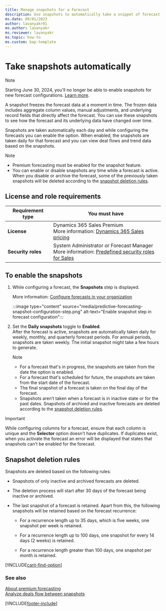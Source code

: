 ```yaml
---
title: Manage snapshots for a forecast
description: Use snapshots to automatically take a snippet of forecast data at a moment in time and compare how data is changed over time.
ms.date: 09/01/2023
author: lavanyakr01
ms.author: lavanyakr
ms.reviewer: lavanyakr
ms.topic: how-to
ms.custom: bap-template
---
```

# Take snapshots automatically  

> [!NOTE]
> Starting June 30, 2024, you'll no longer be able to enable snapshots for new forecast configurations. [Learn more](deprecations-sales.md#snapshot-deprecation).

A snapshot freezes the forecast data at a moment in time. The frozen data includes aggregate column values, manual adjustments, and underlying record fields that directly affect the forecast. You can use these snapshots to see how the forecast and its underlying data have changed over time. 

Snapshots are taken automatically each day and while configuring the forecasts you can enable the option. When enabled, the snapshots are taken daily for that forecast and you can view deal flows and trend data based on the snapshots.

>[!NOTE]
>- Premium forecasting must be enabled for the snapshot feature.
>- You can enable or disable snapshots any time while a forecast is active. When you disable or archive the forecast, some of the previously taken snapshots will be deleted according to the [snapshot deletion rules](#snapshot-deletion-rules).  

## License and role requirements

| Requirement type | You must have |
|-----------------------|---------|
| **License** | Dynamics 365 Sales Premium <br>More information: [Dynamics 365 Sales pricing](https://dynamics.microsoft.com/sales/pricing/) |
| **Security roles** | System Administrator or Forecast Manager <br>  More information: [Predefined security roles for Sales](security-roles-for-sales.md)|


## To enable the snapshots

1.	While configuring a forecast, the **Snapshots** step is displayed. 

    More information: [Configure forecasts in your organization](configure-forecast.md)
 
    :::image type="content" source="media/predictive-forecasting-snapshot-configuration-step.png" alt-text="Enable snapshot step in forecast configuration":::

2.	Set the **Daily snapshots** toggle to **Enabled**.   
    After the forecast is active, snapshots are automatically taken daily for weekly, monthly, and quarterly forecast periods. For annual periods, snapshots are taken weekly. The initial snapshot might take a few hours to generate.

    >[!NOTE]
    >-	For a forecast that's in progress, the snapshots are taken from the date the option is enabled. 
    >-	For a forecast that's scheduled for future, the snapshots are taken from the start date of the forecast. 
    >-	The final snapshot of a forecast is taken on the final day of the forecast.
    >-	Snapshots aren’t taken when a forecast is in inactive state or for the past dates. Snapshots of archived and inactive forecasts are deleted according to the [snapshot deletion rules](#snapshot-deletion-rules).


>[!IMPORTANT]
>While configuring columns for a forecast, ensure that each column is unique and the **Selector** option doesn't have duplicates. If duplicates exist, when you activate the forecast an error will be displayed that states that snapshots can't be enabled for the forecast.

## Snapshot deletion rules

Snapshots are deleted based on the following rules:

- Snapshots of only inactive and archived forecasts are deleted.

- The deletion process will start after 30 days of the forecast being inactive or archived.

- The last snapshot of a forecast is retained. Apart from this, the following snapshots will be retained based on the forecast recurrence:
    - For a recurrence length up to 35 days, which is five weeks, one snapshot per week is retained.
    
    - For a recurrence length up to 100 days, one snapshot for every 14 days (2 weeks) is retained.
    - For a recurrence length greater than 100 days, one snapshot per month is retained.  


[!INCLUDE[cant-find-option](../includes/cant-find-option.md)] 

### See also

[About premium forecasting](configure-premium-forecasting.md)<br>
[Analyze deals flow between snapshots](analyze-deals-flow-between-snapshots.md)


[!INCLUDE[footer-include](../includes/footer-banner.md)]
